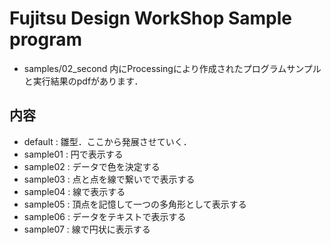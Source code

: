 # Fujitsu Design WorkShop Sample program
- samples/02_second 内にProcessingにより作成されたプログラムサンプルと実行結果のpdfがあります．

## 内容
- default  : 雛型．ここから発展させていく．
- sample01 : 円で表示する
- sample02 : データで色を決定する
- sample03 : 点と点を線で繋いでで表示する
- sample04 : 線で表示する
- sample05 : 頂点を記憶して一つの多角形として表示する
- sample06 : データをテキストで表示する
- sample07 : 線で円状に表示する
